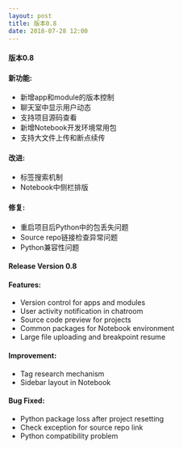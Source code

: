 ```yaml
---
layout: post
title: 版本0.8
date: 2018-07-28 12:00
---
```


#### 版本0.8

#### 新功能:
- 新增app和module的版本控制
- 聊天室中显示用户动态
- 支持项目源码查看
- 新增Notebook开发环境常用包
- 支持大文件上传和断点续传

#### 改进:
- 标签搜索机制
- Notebook中侧栏排版

#### 修复:
- 重启项目后Python中的包丢失问题 
- Source repo链接检查异常问题 
- Python兼容性问题

#### Release Version 0.8

#### Features:
- Version control for apps and modules
- User activity notification in chatroom
- Source code preview for projects
- Common packages for Notebook environment
- Large file uploading and breakpoint resume

#### Improvement:
- Tag research mechanism
- Sidebar layout in Notebook

#### Bug Fixed:
- Python package loss after project resetting 
- Check exception for source repo link
- Python compatibility problem



